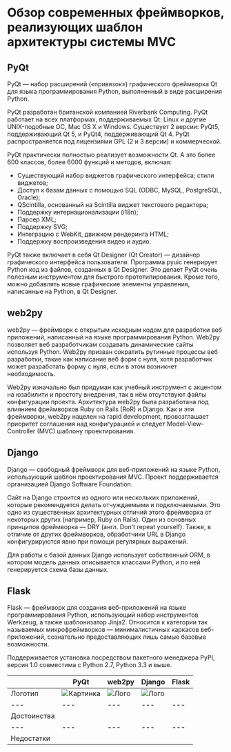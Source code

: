 # Обзор современных фреймворков, реализующих шаблон архитектуры системы MVC

## PyQt

PyQt — набор расширений («привязок») графического фреймворка Qt для языка программирования Python, выполненный в виде расширения Python.

PyQt разработан британской компанией Riverbank Computing. PyQt работает на всех платформах, поддерживаемых Qt: Linux и другие UNIX-подобные ОС, Mac OS X и Windows. Существует 2 версии: PyQt5, поддерживающий Qt 5, и PyQt4, поддерживающий Qt 4. PyQt распространяется под лицензиями GPL (2 и 3 версии) и коммерческой.

PyQt практически полностью реализует возможности Qt. А это более 600 классов, более 6000 функций и методов, включая:
* Существующий набор виджетов графического интерфейса;
стили виджетов;
* Доступ к базам данных с помощью SQL (ODBC, MySQL, PostgreSQL, Oracle);
* QScintilla, основанный на Scintilla виджет текстового редактора;
* Поддержку интернационализации (i18n);
* Парсер XML;
* Поддержку SVG;
* Интеграцию с WebKit, движком рендеринга HTML;
* Поддержку воспроизведения видео и аудио.

PyQt также включает в себя Qt Designer (Qt Creator) — дизайнер графического интерфейса пользователя. Программа pyuic генерирует Python код из файлов, созданных в Qt Designer. Это делает PyQt очень полезным инструментом для быстрого прототипирования. Кроме того, можно добавлять новые графические элементы управления, написанные на Python, в Qt Designer.

## web2py

web2py — фреймворк с открытым исходным кодом для разработки веб приложений, написанный на языке программирования Python. Web2py позволяет веб разработчикам создавать динамические сайты используя Python. Web2py призван сократить рутинные процессы веб разработки, такие как написание веб форм с нуля, хотя разработчик может разработать форму с нуля, если в этом возникнет необходимость.

Web2py изначально был придуман как учебный инструмент с акцентом на юзабилити и простоту внедрения, так в нём отсутствуют файлы конфигурации проекта. Архитектура web2py была разработана под влиянием фреймворков Ruby on Rails (RoR) и Django. Как и эти фреймворки, web2py нацелен на rapid development, провозглашает приоритет соглашения над конфигурацией и следует Model-View-Controller (MVC) шаблону проектирования.

## Django

Django — свободный фреймворк для веб-приложений на языке Python, использующий шаблон проектирования MVC. Проект поддерживается организацией Django Software Foundation.

Сайт на Django строится из одного или нескольких приложений, которые рекомендуется делать отчуждаемыми и подключаемыми. Это одно из существенных архитектурных отличий этого фреймворка от некоторых других (например, Ruby on Rails). Один из основных принципов фреймворка — DRY (англ. Don't repeat yourself). Также, в отличие от других фреймворков, обработчики URL в Django конфигурируются явно при помощи регулярных выражений.

Для работы с базой данных Django использует собственный ORM, в котором модель данных описывается классами Python, и по ней генерируется схема базы данных.


## Flask
Flask — фреймворк для создания веб-приложений на языке программирования Python, использующий набор инструментов Werkzeug, а также шаблонизатор Jinja2. Относится к категории так называемых микрофреймворков — минималистичных каркасов веб-приложений, сознательно предоставляющих лишь самые базовые возможности.

Поддерживается установка посредством пакетного менеджера PyPI, версия 1.0 совместима с Python 2.7, Python 3.3 и выше.


|   | PyQt | web2py | Django | Flask |
|---|---|---|---|---|
|Логотип | ![Картинка](https://upload.wikimedia.org/wikipedia/commons/thumb/e/e6/Python_and_Qt.svg/320px-Python_and_Qt.svg.png) |  ![Лого](https://img.google-wiki.info/storage/big/18154641.jpg) | ![Лого](http://it4study.ru/_nw/0/s67042349.jpg)  |   |
|---|---|---|---|---|
| Достоинства |   |   |   |   |
|---|---|---|---|---|
| Недостатки |   |   |   |   |
